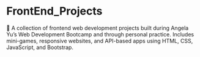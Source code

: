 # FrontEnd_Projects
🎯 A collection of frontend web development projects built during Angela Yu’s Web Development Bootcamp and through personal practice. Includes mini-games, responsive websites, and API-based apps using HTML, CSS, JavaScript, and Bootstrap.
